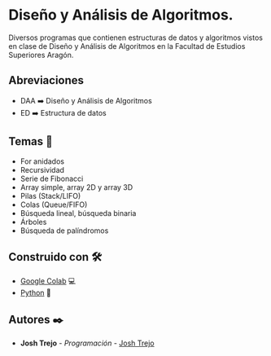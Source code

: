 # Diseño y Análisis de Algoritmos.

Diversos programas que contienen estructuras de datos y algoritmos vistos en clase de Diseño y Análisis de Algoritmos en la Facultad de Estudios Superiores Aragón.

## Abreviaciones

* DAA ➡️ Diseño y Análisis de Algoritmos
* ED  ➡️ Estructura de datos

## Temas 📄
* For anidados
* Recursividad
* Serie de Fibonacci
* Array simple, array 2D y array 3D
* Pilas (Stack/LIFO)
* Colas (Queue/FIFO)
* Búsqueda lineal, búsqueda binaria
* Árboles
* Búsqueda de palíndromos

## Construido con 🛠️

* [Google Colab](https://colab.research.google.com) 💻
* [Python](https://www.python.org) 🐍

## Autores ✒️

* **Josh Trejo** - *Programación* - [Josh Trejo](https://github.com/jorgejoshuatt)
